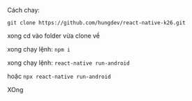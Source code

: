 Cách chay:
```
git clone https://github.com/hungdev/react-native-k26.git
```

xong cd vào folder vừa clone về

xong chạy lệnh: `npm i`

xong chạy lệnh: `react-native run-android`

hoặc `npx react-native run-android`


XOng